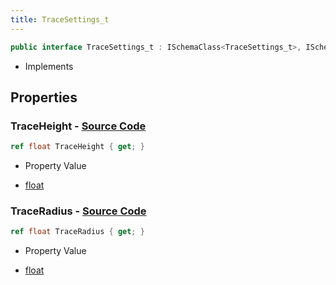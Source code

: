 ```yaml
---
title: TraceSettings_t
---
```


```csharp
public interface TraceSettings_t : ISchemaClass<TraceSettings_t>, ISchemaField, ISchemaClass, INativeHandle
```

- Implements

## Properties

### **TraceHeight** - [Source Code](https://github.com/swiftly-solution/swiftlys2/blob/main/managed/src/SwiftlyS2.Generated/Schemas/Interfaces/TraceSettings_t.cs#L16)

```csharp
ref float TraceHeight { get; }
```

- Property Value

- [float](https://learn.microsoft.com/dotnet/api/system.single)

### **TraceRadius** - [Source Code](https://github.com/swiftly-solution/swiftlys2/blob/main/managed/src/SwiftlyS2.Generated/Schemas/Interfaces/TraceSettings_t.cs#L18)

```csharp
ref float TraceRadius { get; }
```

- Property Value

- [float](https://learn.microsoft.com/dotnet/api/system.single)

